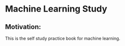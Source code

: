 # Machine Learning Study
## Motivation:
This is the self study practice book for machine learning.


